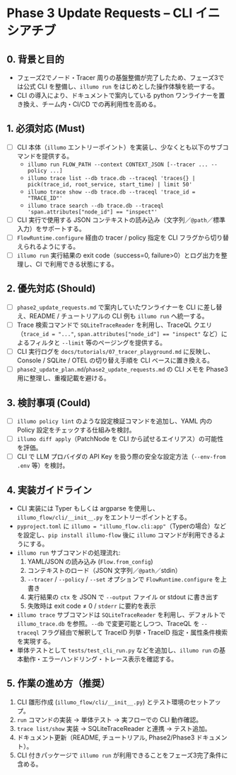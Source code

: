 # Phase 3 Update Requests – CLI イニシアチブ

## 0. 背景と目的
- フェーズ2でノード・Tracer 周りの基盤整備が完了したため、フェーズ3では公式 CLI を整備し、`illumo run` をはじめとした操作体験を統一する。
- CLI の導入により、ドキュメントで案内している python ワンライナーを置き換え、チーム内・CI/CD での再利用性を高める。

## 1. 必須対応 (Must)
- [ ] CLI 本体（`illumo` エントリーポイント）を実装し、少なくとも以下のサブコマンドを提供する。
  - `illumo run FLOW_PATH --context CONTEXT_JSON [--tracer ... --policy ...]`
  - `illumo trace list --db trace.db --traceql 'traces{} | pick(trace_id, root_service, start_time) | limit 50'`
  - `illumo trace show --db trace.db --traceql 'trace_id = "TRACE_ID"'`
  - `illumo trace search --db trace.db --traceql 'span.attributes["node_id"] == "inspect"'`
- [ ] CLI 実行で使用する JSON コンテキストの読み込み（文字列／`@path`／標準入力）をサポートする。
- [ ] `FlowRuntime.configure` 経由の tracer / policy 指定を CLI フラグから切り替えられるようにする。
- [ ] `illumo run` 実行結果の exit code（success=0, failure>0）とログ出力を整理し、CI で利用できる状態にする。

## 2. 優先対応 (Should)
- [ ] `phase2_update_requests.md` で案内していたワンライナーを CLI に差し替え、README / チュートリアルの CLI 例も `illumo run` へ統一する。
- [ ] Trace 検索コマンドで `SQLiteTraceReader` を利用し、TraceQL クエリ（`trace_id = "..."`, `span.attributes["node_id"] == "inspect"` など）によるフィルタと `--limit` 等のページングを提供する。
- [ ] CLI 実行ログを `docs/tutorials/07_tracer_playground.md` に反映し、Console / SQLite / OTEL の切り替え手順を CLI ベースに置き換える。
- [ ] `phase2_update_plan.md`/`phase2_update_requests.md` の CLI メモを Phase3 用に整理し、重複記載を避ける。

## 3. 検討事項 (Could)
- [ ] `illumo policy lint` のような設定検証コマンドを追加し、YAML 内の Policy 設定をチェックする仕組みを検討。
- [ ] `illumo diff apply`（PatchNode を CLI から試せるエイリアス）の可能性を評価。
- [ ] CLI で LLM プロバイダの API Key を扱う際の安全な設定方法（`--env-from .env` 等）を検討。

## 4. 実装ガイドライン
- CLI 実装には Typer もしくは argparse を使用し、`illumo_flow/cli/__init__.py` をエントリーポイントとする。
- `pyproject.toml` に `illumo = "illumo_flow.cli:app"`（Typerの場合）などを設定し、`pip install illumo-flow` 後に `illumo` コマンドが利用できるようにする。
- `illumo run` サブコマンドの処理流れ:
  1. YAML/JSON の読み込み (`Flow.from_config`)
  2. コンテキストのロード（JSON 文字列／`@path`／stdin）
  3. `--tracer` / `--policy` / `--set` オプションで `FlowRuntime.configure` を上書き
  4. 実行結果の `ctx` を JSON で `--output` ファイル or stdout に書き出す
  5. 失敗時は exit code ≠ 0 / `stderr` に要約を表示
- `illumo trace` サブコマンドは `SQLiteTraceReader` を利用し、デフォルトで `illumo_trace.db` を参照。`--db` で変更可能としつつ、TraceQL を `--traceql` フラグ経由で解釈して TraceID 列挙・TraceID 指定・属性条件検索を実現する。
- 単体テストとして `tests/test_cli_run.py` などを追加し、`illumo run` の基本動作・エラーハンドリング・トレース表示を確認する。

## 5. 作業の進め方（推奨）
1. CLI 雛形作成 (`illumo_flow/cli/__init__.py`) とテスト環境のセットアップ。
2. `run` コマンドの実装 → 単体テスト → 実フローでの CLI 動作確認。
3. `trace list/show` 実装 → SQLiteTraceReader と連携 → テスト追加。
4. ドキュメント更新（README, チュートリアル, Phase2/Phase3 ドキュメント）。
5. CLI 付きパッケージで `illumo run` が利用できることをフェーズ3完了条件に含める。
